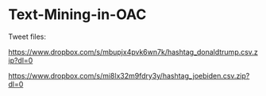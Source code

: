 # Text-Mining-in-OAC


Tweet files:

https://www.dropbox.com/s/mbupjx4pvk6wn7k/hashtag_donaldtrump.csv.zip?dl=0

https://www.dropbox.com/s/mi8lx32m9fdry3y/hashtag_joebiden.csv.zip?dl=0

